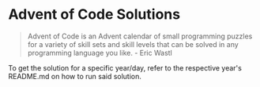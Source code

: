 # Advent of Code Solutions

> Advent of Code is an Advent calendar of small programming puzzles for a variety of skill sets and skill levels that can be solved in any programming language you like. - Eric Wastl

To get the solution for a specific year/day, refer to the respective year's README.md on how to run said solution.
